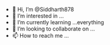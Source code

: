 - 👋 Hi, I’m @Siddharth878
- 👀 I’m interested in ...
- 🌱 I’m currently learning ...everything
- 💞️ I’m looking to collaborate on ...
- 📫 How to reach me ...

<!---
Siddharth878/Siddharth878 is a ✨ special ✨ repository because its `README.md` (this file) appears on your GitHub profile.
You can click the Preview link to take a look at your changes.
--->

